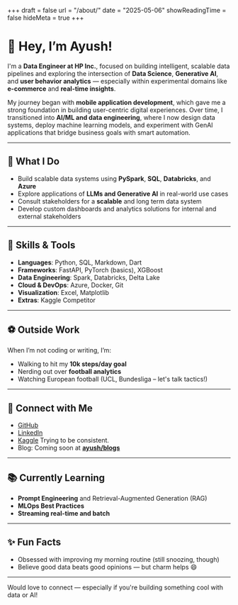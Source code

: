 +++
draft = false
url = "/about/"
date = "2025-05-06"
showReadingTime = false
hideMeta = true
+++

# 👋 Hey, I’m Ayush!

I'm a **Data Engineer at HP Inc.**, focused on building intelligent, scalable data pipelines and exploring the intersection of **Data Science**, **Generative AI**, and **user behavior analytics** — especially within experimental domains like **e-commerce** and **real-time insights**.

My journey began with **mobile application development**, which gave me a strong foundation in building user-centric digital experiences. Over time, I transitioned into **AI/ML and data engineering**, where I now design data systems, deploy machine learning models, and experiment with GenAI applications that bridge business goals with smart automation.

---

## 💼 What I Do

- Build scalable data systems using **PySpark**, **SQL**, **Databricks**, and **Azure**
- Explore applications of **LLMs and Generative AI** in real-world use cases
- Consult stakeholders for a **scalable** and long term data system
- Develop custom dashboards and analytics solutions for internal and external stakeholders

---

## 🧠 Skills & Tools

- **Languages**: Python, SQL, Markdown, Dart  
- **Frameworks**: FastAPI, PyTorch (basics), XGBoost  
- **Data Engineering**: Spark, Databricks, Delta Lake  
- **Cloud & DevOps**: Azure, Docker, Git  
- **Visualization**: Excel, Matplotlib  
- **Extras**: Kaggle Competitor

---

## ⚽️ Outside Work

When I’m not coding or writing, I’m:
- Walking to hit my **10k steps/day goal**
- Nerding out over **football analytics**
- Watching European football (UCL, Bundesliga – let's talk tactics!)

---

## 🔗 Connect with Me

- [GitHub](https://github.com/ayushved78)
- [LinkedIn](https://www.linkedin.com/in/ayushsingh78/)
- [Kaggle](https://www.kaggle.com/ayushuh) Trying to be consistent.
- Blog: Coming soon at **[ayush/blogs](https://ayushved78.github.io/blog/)**

---

## 📚 Currently Learning

- **Prompt Engineering** and Retrieval-Augmented Generation (RAG)
- **MLOps Best Practices**
- **Streaming real-time and batch**

---

## ✨ Fun Facts

- Obsessed with improving my morning routine (still snoozing, though)
- Believe good data beats good opinions — but charm helps 😄

---

Would love to connect — especially if you're building something cool with data or AI!
